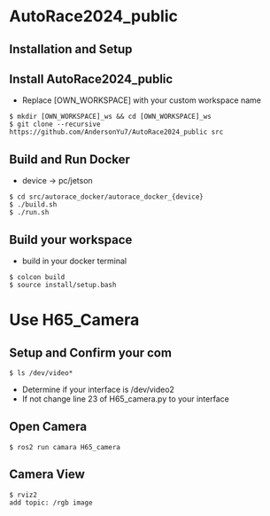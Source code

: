 # AutoRace2024_public

## Installation and Setup
## Install AutoRace2024_public
* Replace [OWN_WORKSPACE] with your custom workspace name
```
$ mkdir [OWN_WORKSPACE]_ws && cd [OWN_WORKSPACE]_ws
$ git clone --recursive https://github.com/AndersonYu7/AutoRace2024_public src
```
## Build and Run Docker
* device -> pc/jetson
```
$ cd src/autorace_docker/autorace_docker_{device}
$ ./build.sh
$ ./run.sh
```
## Build your workspace
* build in your docker terminal
```
$ colcon build
$ source install/setup.bash
```

# Use H65_Camera
## Setup and Confirm your com
`$ ls /dev/video*`

* Determine if your interface is /dev/video2
* If not change line 23 of H65_camera.py to your interface

## Open Camera
`$ ros2 run camara H65_camera`

## Camera View
```
$ rviz2
add topic: /rgb image
```
